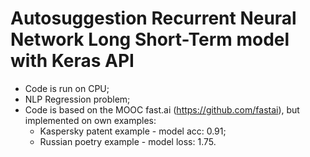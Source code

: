 # Autosuggestion Recurrent Neural Network Long Short-Term model with Keras API
- Code is run on CPU;
- NLP Regression problem;
- Code is based on the MOOC fast.ai (https://github.com/fastai), but implemented on own examples:
     - Kaspersky patent example - model acc: 0.91;
     - Russian poetry example - model loss: 1.75.

